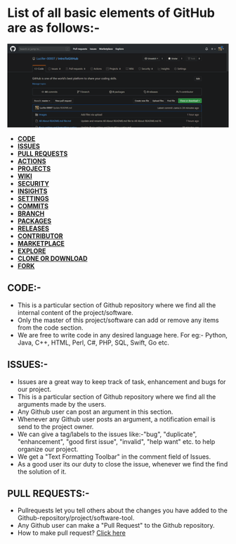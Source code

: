 # List  of  all  basic  elements  of  GitHub  are  as  follows:-
![](Images/Screenshot%20(91).png)
- [**CODE**](https://github.com/Lucifer-00007/IntroToGitHub/blob/master/List%20Of%20Elements%20In%20GitHub.md)
- [**ISSUES**](https://github.com/Lucifer-00007/IntroToGitHub/blob/master/List%20Of%20Elements%20In%20GitHub.md#issues-)
- [**PULL REQUESTS**]()
- [**ACTIONS**]()
- [**PROJECTS**]()
- [**WIKI**]()
- [**SECURITY**]()
- [**INSIGHTS**]()
- [**SETTINGS**]()
- [**COMMITS**]()
- [**BRANCH**]()
- [**PACKAGES**]()
- [**RELEASES**]()
- [**CONTRIBUTOR**]()
- [**MARKETPLACE**]()
- [**EXPLORE**]()
- [**CLONE OR DOWNLOAD**]()
- [**FORK**]()


## CODE:-
- This is a particular section of Github repository where we find all the internal content of the project/software. 
- Only the master of this project/software can add or remove any items from the code section.
- We are free to write code in any desired language here. For eg:- Python, Java, C++, HTML, Perl, C#, PHP, SQL, Swift, Go etc.


## ISSUES:-
- Issues are a great way to keep track of task, enhancement and bugs for our project.  
- This is a particular section of Github repository where we find all the arguments made by the users.
- Any Github user can post an argument in this section.
- Whenever any Github user posts an argument, a notification email is send to the project owner.
- We can give a tag/labels to the issues like:-"bug", "duplicate", "enhancement", "good first issue", "invalid", "help want" etc. to help organize our project.
- We get a "Text Formatting Toolbar" in the comment field of Issues.           
- As a good user its our duty to close the issue, whenever we find the find the solution of it.


## PULL REQUESTS:-
- Pullrequests let you tell others about the changes you have added to the Github-repository/project/software-tool.
- Any Github user can make a "Pull Request" to the Github repository.
- How to make pull request?  [Click here](https://www.youtube.com/watch?v=e3bjQX9jIBk)











